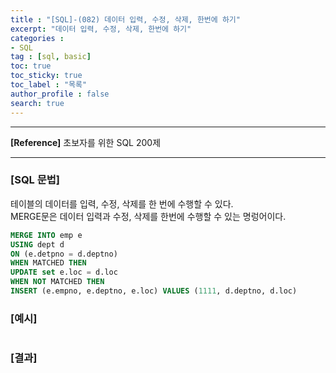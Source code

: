 ```yaml
---
title : "[SQL]-(082) 데이터 입력, 수정, 삭제, 한번에 하기"
excerpt: "데이터 입력, 수정, 삭제, 한번에 하기"
categories :
- SQL
tag : [sql, basic]
toc: true
toc_sticky: true
toc_label : "목록"
author_profile : false
search: true
---
```


---
**[Reference]** 초보자를 위한 SQL 200제

---

### [SQL 문법]
테이블의 데이터를 입력, 수정, 삭제를 한 번에 수행할 수 있다.  
MERGE문은 데이터 입력과 수정, 삭제를 한번에 수행할 수 있는 명렁어이다. 

```sql
MERGE INTO emp e
USING dept d
ON (e.detpno = d.deptno)
WHEN MATCHED THEN
UPDATE set e.loc = d.loc
WHEN NOT MATCHED THEN
INSERT (e.empno, e.deptno, e.loc) VALUES (1111, d.deptno, d.loc)
```
### [예시]
```python
```
### [결과]

    
